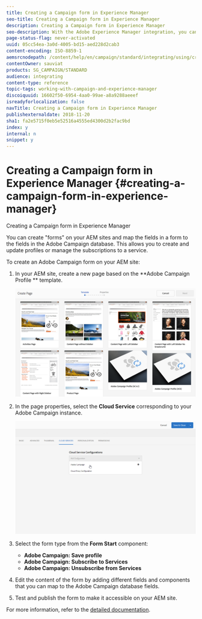 ```yaml
---
title: Creating a Campaign form in Experience Manager 
seo-title: Creating a Campaign form in Experience Manager 
description: Creating a Campaign form in Experience Manager 
seo-description: With the Adobe Experience Manager integration, you can create forms directly in AEM to create and update profiles or manage subscriptions.
page-status-flag: never-activated
uuid: 05cc54ea-3a0d-4005-bd15-aed228d2cab3
content-encoding: ISO-8859-1
aemsrcnodepath: /content/help/en/campaign/standard/integrating/using/creating-a-campaign-form-in-experience-manager-
contentOwner: sauviat
products: SG_CAMPAIGN/STANDARD
audience: integrating
content-type: reference
topic-tags: working-with-campaign-and-experience-manager
discoiquuid: 16602f50-6954-4aa0-99ae-a8a9288aeeef
isreadyforlocalization: false
navTitle: Creating a Campaign form in Experience Manager 
publishexternaldate: 2018-11-20
sha1: fa2e5715f0eb5e52516a4555ed4300d2b2fac9bd
index: y
internal: n
snippet: y
---
```


# Creating a Campaign form in Experience Manager {#creating-a-campaign-form-in-experience-manager}

Creating a Campaign form in Experience Manager 

You can create "forms" on your AEM sites and map the fields in a form to the fields in the Adobe Campaign database. This allows you to create and update profiles or manage the subscriptions to a service.

To create an Adobe Campaign form on your AEM site:

1. In your AEM site, create a new page based on the **Adobe Campaign Profile ** template.

   ![](assets/aem_content_forms.png)

1. In the page properties, select the **Cloud Service** corresponding to your Adobe Campaign instance.

   ![](assets/aem_content_forms_2.png)

1. Select the form type from the **Form Start** component:

    * **Adobe Campaign: Save profile**
    * **Adobe Campaign: Subscribe to Services**
    * **Adobe Campaign: Unsubscribe from Services**

1. Edit the content of the form by adding different fields and components that you can map to the Adobe Campaign database fields.
1. Test and publish the form to make it accessible on your AEM site.

For more information, refer to the [detailed documentation](https://docs.adobe.com/docs/en/aem/6-2/author/personalization/adobe-campaign/adobe-campaign-forms.html).
